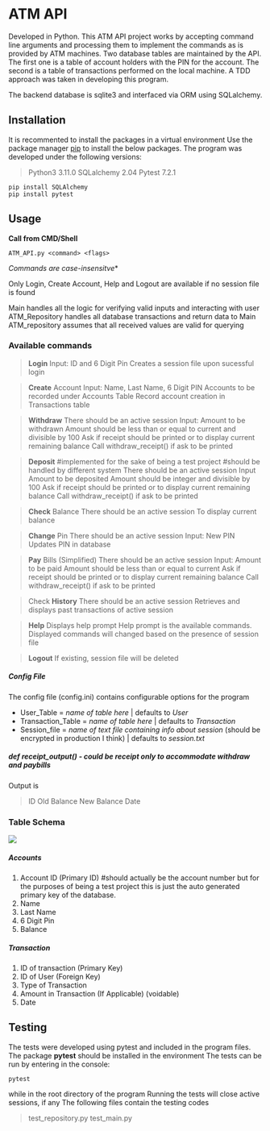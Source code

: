 # ATM API 

Developed in Python. This ATM API project works by accepting command line arguments and processing them to implement the commands as is provided by ATM machines. Two database tables are maintained by the API. The first one is a table of account holders with the PIN for the account. The second is a table of transactions performed on the local machine. A TDD approach was taken in developing this program.

The backend database is sqlite3 and interfaced via ORM using SQLalchemy.

## Installation
It is recommented to install the packages in a virtual environment
Use the package manager [pip](https://pip.pypa.io/en/stable/) to install the below packages.
The program was developed under the following versions:
>Python3 3.11.0
>SQLalchemy 2.04
>Pytest 7.2.1


```
pip install SQLAlchemy
pip install pytest
```


## Usage

**Call from CMD/Shell**
```
ATM_API.py <command> <flags>
```
*Commands are case-insensitve**

Only Login, Create Account, Help and Logout are available if no session file is found

Main handles all the logic for verifying valid inputs and interacting with user
ATM_Repository handles all database transactions and return data to Main
ATM_repository assumes that all received values are valid for querying

### **Available commands**
> **Login**
Input: ID and 6 Digit Pin
Creates a session file upon sucessful login



> **Create** Account
Input: Name, Last Name, 6 Digit PIN
Accounts to be recorded under Accounts Table
Record account creation in Transactions table 

> **Withdraw**
There should be an active session
Input: Amount to be withdrawn
Amount should be less than or equal to current and divisible by 100
Ask if receipt should be printed or to display current remaining balance 
Call withdraw_receipt() if ask to be printed

> **Deposit** #implemented for the sake of being a test project #should be handled by different system
There should be an active session
Input Amount to be deposited
Amount should be integer and divisible by 100
Ask if receipt should be printed or to display current remaining balance 
Call withdraw_receipt() if ask to be printed

> **Check** Balance
There should be an active session
To display current balance 

> **Change** Pin
There should be an active session
Input: New PIN
Updates PIN in database

> **Pay** Bills (Simplified)
There should be an active session
Input: Amount to be paid 
Amount should be less than or equal to current 
Ask if receipt should be printed or to display current remaining balance 
Call withdraw_receipt() if ask to be printed

> Check **History**
There should be an active session
Retrieves and displays past transactions of active session

> **Help**
Displays help prompt
Help prompt is the available commands.
Displayed commands will changed based on the presence of session file

> **Logout**
If existing, session file will be deleted



##### Config File
The config file (config.ini) contains configurable options for the program
- User_Table = *name of table here* | defaults to *User*
- Transaction_Table = *name of table here* | defaults to *Transaction*
- Session_file = *name of text file containing info about session* (should be encrypted in production I think) | defaults to *session.txt*


##### **def receipt_output()** - could be receipt only to accommodate withdraw and paybills
Output is 
>ID
Old Balance
New Balance
Date 


### Table Schema 
[![](https://mermaid.ink/img/pako:eNptUcFqwzAM_RWjY2h_IOzSEgahWym0R4PRbLUzi-1iO4WQ5d_nNClOR-WDLOn5PcnqQTpFUIJsMIRK48Wj4ZYl20jpWhsDe_tdr9nJow0oo3aWp3OHL5P99Gi0uhLuLGKuseLgtUHfsR11RQaeuiuN0AUNy9WNGeWFtk_14ua0wq-GFjxzp6KuWPHuPOmL_adUYaSZepjcNMBjxv412eu292goRx8YonhOHep9DrbYoJULdViBIW9Qq_Ttd2EO8ZsSAZTpqtD_cOB2SDhsozt2VkIZfUsraK8qDTJvCcozNiFlSeno_Oe8x9ENf_-6lAw?type=png)](https://mermaid.live/edit#pako:eNptUcFqwzAM_RWjY2h_IOzSEgahWym0R4PRbLUzi-1iO4WQ5d_nNClOR-WDLOn5PcnqQTpFUIJsMIRK48Wj4ZYl20jpWhsDe_tdr9nJow0oo3aWp3OHL5P99Gi0uhLuLGKuseLgtUHfsR11RQaeuiuN0AUNy9WNGeWFtk_14ua0wq-GFjxzp6KuWPHuPOmL_adUYaSZepjcNMBjxv412eu292goRx8YonhOHep9DrbYoJULdViBIW9Qq_Ttd2EO8ZsSAZTpqtD_cOB2SDhsozt2VkIZfUsraK8qDTJvCcozNiFlSeno_Oe8x9ENf_-6lAw)
##### Accounts
1. Account ID (Primary ID) #should actually be the account number but for the purposes of being a test project this is just the auto generated primary key of the database.
2. Name
3. Last Name
4. 6 Digit Pin
5. Balance

##### Transaction 
1. ID of transaction (Primary Key)
2. ID of User (Foreign Key)
3. Type of Transaction 
4. Amount in Transaction (If Applicable) (voidable)
5. Date 

## Testing
The tests were developed using pytest and included in the program files. 
The package **pytest** should be installed in the environment
The tests can be run by entering in the console:
```
pytest
```
while in the root directory of the program
Running the tests will close active sessions, if any
The following files contain the testing codes
> test_repository.py
> test_main.py
